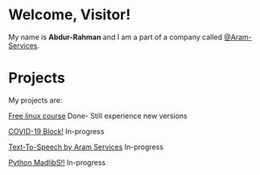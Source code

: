 # Welcome, Visitor!

My name is **Abdur-Rahman** and I am a part of a company called [@Aram-Services](https://github.com/Aram-Services).



# Projects

My projects are:

[Free linux course](https://github.com/aramservices198/FreeLinuxCourse) Done- Still experience new versions

[COVID-19 Block!](https://github.com/aramservices198/COVID-19Block-) In-progress

[Text-To-Speech by Aram Services](https://github.com/aramservices198/TTS-ARAM) In-progress

[Python MadlibS!!](https://github.com/aramservices198/pythonmadlibs) In-progress